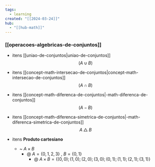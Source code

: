 ```yaml
---
tags:
  - learning
created: "[[2024-03-24]]"
hub:
  - "[[hub-math]]"
---
```

### [[operacoes-algebricas-de-conjuntos]]

- itens [[uniao-de-conjuntos|uniao-de-conjuntos]] 
$$(A\cup B)$$ 
- itens [[concept-math-intersecao-de-conjuntos|concept-math-intersecao-de-conjuntos]]
$$(A\cap B)$$
- itens [[concept-math-diferenca-de-conjuntos|-math-diferenca-de-conjuntos]]
$$(A-B)$$ 
- itens [[concept-math-diferenca-simetrica-de-conjuntos|-math-diferenca-simetrica-de-conjuntos]]
$$A\bigtriangleup B$$


- itens **Produto cartesiano**
	- ~ $A\times B$
		- @ $A=\{0,1,2,3\}$ , $B=\{0,1\}$
			- @ $A\times B=\{(0,0);(1,0);(2,0);(3,0);(0,1);(1,1);(2,1);(3,1)\}$
